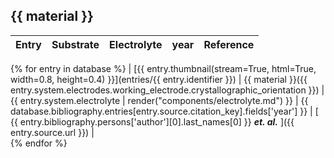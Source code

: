 
## {{ material }}

| Entry | Substrate | Electrolyte | year | Reference |
| ----- | --------- | ----------- | ---- | --------- |
{% for entry in database %}
| [{{ entry.thumbnail(stream=True, html=True, width=0.8, height=0.4) }}](entries/{{ entry.identifier }}) | {{ material }}({{ entry.system.electrodes.working_electrode.crystallographic_orientation }}) | {{ entry.system.electrolyte | render("components/electrolyte.md") }} | {{ database.bibliography.entries[entry.source.citation_key].fields['year'] }} | [ {{ entry.bibliography.persons['author'][0].last_names[0] }} ***et. al.*** ]({{ entry.source.url }}) |  
{% endfor %}
  
